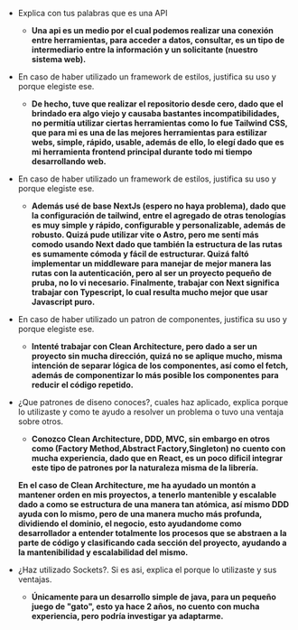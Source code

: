 - Explica con tus palabras que es una API
  - **Una api es un medio por el cual podemos realizar una conexión entre herramientas, para acceder a datos, consultar, es un tipo de intermediario entre la información y un solicitante (nuestro sistema web).**

- En caso de haber utilizado un framework de estilos, justifica su uso y porque elegiste ese. 
  - **De hecho, tuve que realizar el repositorio desde cero, dado que el brindado era algo viejo y causaba bastantes incompatibilidades, no permitía utilizar ciertas herramientas como lo fue Tailwind CSS, que para mi es una de las mejores herramientas para estilizar webs, simple, rápido, usable, además de ello, lo elegí dado que es mi herramienta frontend principal durante todo mi tiempo desarrollando web.**

- En caso de haber utilizado un framework de estilos, justifica su uso y porque elegiste ese.
  - **Además usé de base NextJs (espero no haya problema), dado que la configuración de tailwind, entre el agregado de otras tenologías es muy simple y rápido, configurable y personalizable, además de robusto. Quizá pude utilizar vite o Astro, pero me sentí más comodo usando Next dado que también la estructura de las rutas es sumamente cómoda y fácil de estructurar. Quizá faltó implementar un middleware para manejar de mejor manera las rutas con la autenticación, pero al ser un proyecto pequeño de pruba, no lo vi necesario. Finalmente, trabajar con Next significa trabajar con Typescript, lo cual resulta mucho mejor que usar Javascript puro.** 

- En caso de haber utilizado un patron de componentes, justifica su uso y porque elegiste ese.
  - **Intenté trabajar con Clean Architecture, pero dado a ser un proyecto sin mucha dirección, quizá no se aplique mucho, misma intención de separar lógica de los componentes, así como el fetch, además de componentizar lo más posible los componentes para reducir el código repetido.**

- ¿Que patrones de diseno conoces?, cuales haz aplicado, explica porque lo utilizaste y como te ayudo a resolver un problema o tuvo una ventaja sobre otros.
  - **Conozco Clean Architecture, DDD, MVC, sin embargo en otros como (Factory Method,Abstract Factory,Singleton) no cuento con mucha experiencia, dado que en React, es un poco dificil integrar este tipo de patrones por la naturaleza misma de la librería.**
 
  **En el caso de Clean Architecture, me ha ayudado un montón a mantener orden en mis proyectos, a tenerlo mantenible y escalable dado a como se estructura de una manera tan atómica, así mismo DDD ayuda con lo mismo, pero de una manera mucho más profunda, dividiendo el dominio, el negocio, esto ayudandome como desarrollador a entender totalmente los procesos que se abstraen a la parte de código y clasificando cada sección del proyecto, ayudando a la mantenibilidad y escalabilidad del mismo.**


- ¿Haz utilizado Sockets?. Si es asi, explica el porque lo utilizaste y sus ventajas.
  - **Únicamente para un desarrollo simple de java, para un pequeño juego de "gato", esto ya hace 2 años, no cuento con mucha experiencia, pero podría investigar ya adaptarme.**
